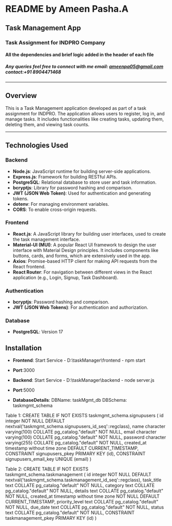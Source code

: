 # README by Ameen Pasha.A

## Task Management App

### Task Assignment for INDPRO Company

#### All the dependencies and brief logic added in the header of each file

##### Any queries feel free to connect with me email: ameenpa05@gmail.com  contact:+91 8904471468
---

## Overview

This is a Task Management application developed as part of a task assignment for INDPRO. The application allows users to register, log in, and manage tasks. It includes functionalities like creating tasks, updating them, deleting them, and viewing task counts.

---

## Technologies Used

### Backend
- **Node.js**: JavaScript runtime for building server-side applications.
- **Express.js**: Framework for building RESTful APIs.
- **PostgreSQL**: Relational database to store user and task information.
- **bcryptjs**: Library for password hashing and comparison.
- **JWT (JSON Web Token)**: Used for authentication and generating tokens.
- **dotenv**: For managing environment variables.
- **CORS**: To enable cross-origin requests.

### Frontend
- **React.js**: A JavaScript library for building user interfaces, used to create the task management interface.
- **Material-UI (MUI)**: A popular React UI framework to design the user interface with Material Design principles. It includes components like buttons, cards, and forms, which are extensively used in the app.
- **Axios**: Promise-based HTTP client for making API requests from the React frontend.
- **React Router**: For navigation between different views in the React application (e.g., Login, Signup, Task Dashboard).

### Authentication
- **bcryptjs**: Password hashing and comparison.
- **JWT (JSON Web Tokens)**: For authentication and authorization.

### Database
- **PostgreSQL**: Version 17

## Installation
- **Frontend**: Start Service - 
D:\taskManager\frontend - 
npm start
- **Port**:3000

- **Backend**: Start Service - 
D:\taskManager\backend - 
node server.js
- **Port**:5000

- **DatabaseDetails**:
DBName: taskMgmt_db
DBSchema: taskmgmt_schema

Table 1:
CREATE TABLE IF NOT EXISTS taskmgmt_schema.signupusers
(
    id integer NOT NULL DEFAULT nextval('taskmgmt_schema.signupusers_id_seq'::regclass),
    name character varying(100) COLLATE pg_catalog."default" NOT NULL,
    email character varying(100) COLLATE pg_catalog."default" NOT NULL,
    password character varying(255) COLLATE pg_catalog."default" NOT NULL,
    created_at timestamp without time zone DEFAULT CURRENT_TIMESTAMP,
    CONSTRAINT signupusers_pkey PRIMARY KEY (id),
    CONSTRAINT signupusers_email_key UNIQUE (email)
)

Table 2:
CREATE TABLE IF NOT EXISTS taskmgmt_schema.taskmanagement
(
    id integer NOT NULL DEFAULT nextval('taskmgmt_schema.taskmanagement_id_seq'::regclass),
    task_title text COLLATE pg_catalog."default" NOT NULL,
    category text COLLATE pg_catalog."default" NOT NULL,
    details text COLLATE pg_catalog."default" NOT NULL,
    created_at timestamp without time zone NOT NULL DEFAULT CURRENT_TIMESTAMP,
    priority_level text COLLATE pg_catalog."default" NOT NULL,
    due_date text COLLATE pg_catalog."default" NOT NULL,
    status text COLLATE pg_catalog."default" NOT NULL,
    CONSTRAINT taskmanagement_pkey PRIMARY KEY (id)
)